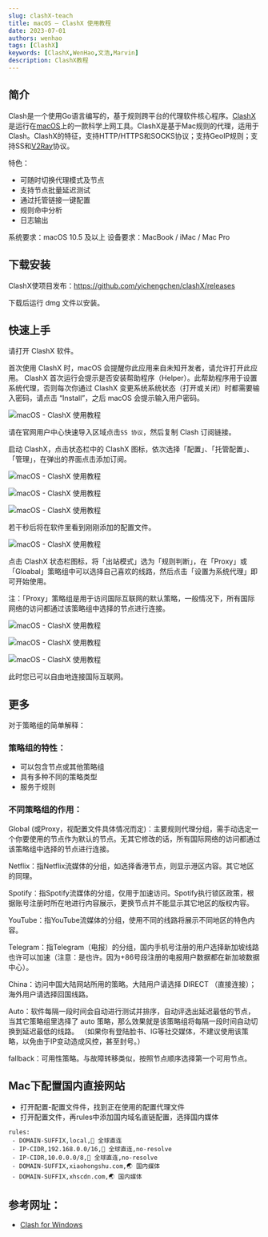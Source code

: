 ```yaml
---
slug: clashX-teach
title: macOS – ClashX 使用教程
date: 2023-07-01
authors: wenhao
tags: [ClashX]
keywords: [ClashX,WenHao,文浩,Marvin]
description: ClashX教程
---
```


## 简介

Clash是一个使用Go语言编写的，基于规则跨平台的代理软件核心程序。[ClashX](https://uzbox.com/tag/clashx)是运行在[macOS](https://uzbox.com/tag/macos)上的一款科学上网工具。ClashX是基于Mac规则的代理，适用于Clash。ClashX的特征，支持HTTP/HTTPS和SOCKS协议；支持GeoIP规则；支持SS和[V2Ray](https://uzbox.com/tag/v2ray)协议。

特色：

- 可随时切换代理模式及节点
- 支持节点批量延迟测试
- 通过托管链接一键配置
- 规则命中分析
- 日志输出

系统要求：macOS 10.5 及以上
设备要求：MacBook / iMac / Mac Pro

## 下载安装

ClashX使项目发布：https://github.com/yichengchen/clashX/releases

下载后运行 dmg 文件以安装。

## 快速上手

请打开 ClashX 软件。

首次使用 ClashX 时，macOS 会提醒你此应用来自未知开发者，请允许打开此应用。
ClashX 首次运行会提示是否安装帮助程序（Helper）。此帮助程序用于设置系统代理，否则每次你通过 ClashX 变更系统系统状态（打开或关闭）时都需要输入密码，请点击 “Install”，之后 macOS 会提示输入用户密码。

![macOS - ClashX 使用教程](https://img.fuwenhao.club/blog/1611274239.jpg)

请在官网用户中心快速导入区域点击`SS 协议`，然后复制 Clash 订阅链接。

启动 ClashX，点击状态栏中的 ClashX 图标，依次选择「配置」、「托管配置」、「管理」，在弹出的界面点击添加订阅。

![macOS - ClashX 使用教程](https://img.fuwenhao.club/blog/1611274240.jpg)

![macOS - ClashX 使用教程](https://img.fuwenhao.club/blog/1611274241.jpg)

![macOS - ClashX 使用教程](https://img.fuwenhao.club/blog/1611274242.jpg)

若干秒后将在软件里看到刚刚添加的配置文件。

![macOS - ClashX 使用教程](https://img.fuwenhao.club/blog/1611274243.jpg)

点击 ClashX 状态栏图标，将「出站模式」选为「规则判断」，在「Proxy」或「Gloabal」策略组中可以选择自己喜欢的线路，然后点击「设置为系统代理」即可开始使用。

注：「Proxy」策略组是用于访问国际互联网的默认策略，一般情况下，所有国际网络的访问都通过该策略组中选择的节点进行连接。

![macOS - ClashX 使用教程](https://img.fuwenhao.club/blog/1611274244.png)

![macOS - ClashX 使用教程](https://img.fuwenhao.club/blog/1611274245.jpg)

![macOS - ClashX 使用教程](https://uzbox.com/wp-content/uploads/2021/01/1611274246.jpg)

此时您已可以自由地连接国际互联网。

## 更多

对于策略组的简单解释：

### 策略组的特性：

- 可以包含节点或其他策略组
- 具有多种不同的策略类型
- 服务于规则

### 不同策略组的作用：

Global (或Proxy，视配置文件具体情况而定)：主要规则代理分组，需手动选定一个你要使用的节点作为默认的节点。无其它修改的话，所有国际网络的访问都通过该策略组中选择的节点进行连接。

Netflix：指Netflix流媒体的分组，如选择香港节点，则显示港区内容。其它地区的同理。

Spotify：指Spotify流媒体的分组，仅用于加速访问。Spotify执行锁区政策，根据账号注册时所在地进行内容展示，更换节点并不能显示其它地区的版权内容。

YouTube：指YouTube流媒体的分组，使用不同的线路将展示不同地区的特色内容。

Telegram：指Telegram（电报）的分组，国内手机号注册的用户选择新加坡线路也许可以加速（注意：是也许。因为+86号段注册的电报用户数据都在新加坡数据中心）。

China：访问中国大陆网站所用的策略。大陆用户请选择 DIRECT （直接连接）；海外用户请选择回国线路。

Auto：软件每隔一段时间会自动进行测试并排序，自动评选出延迟最低的节点，当其它策略组里选择了 auto 策略，那么效果就是该策略组将每隔一段时间自动切换到延迟最低的线路。
（如果你有登陆脸书、IG等社交媒体，不建议使用该策略，以免由于IP变动造成风控，甚至封号。）

fallback：可用性策略。与故障转移类似，按照节点顺序选择第一个可用节点。

## Mac下配置国内直接网站

- 打开配置-配置文件件，找到正在使用的配置代理文件
- 打开配置文件，再rules中添加国内域名直链配置，选择国内媒体
````shell
rules:
 - DOMAIN-SUFFIX,local,🎯 全球直连
 - IP-CIDR,192.168.0.0/16,🎯 全球直连,no-resolve
 - IP-CIDR,10.0.0.0/8,🎯 全球直连,no-resolve
 - DOMAIN-SUFFIX,xiaohongshu.com,🌏 国内媒体
 - DOMAIN-SUFFIX,xhscdn.com,🌏 国内媒体

````



## 参考网址：

- [Clash for Windows](https://docs.cfw.lbyczf.com/)